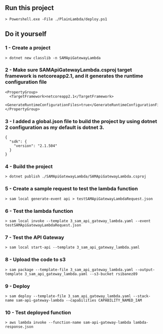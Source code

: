## Run this project
```
> Powershell.exe -File ./PlainLambda/deploy.ps1
```

## Do it yourself
### 1 - Create a project
```
> dotnet new classlib -n SAMApiGatewayLambda
```

### 2 - Make sure SAMApiGatewayLambda.csproj target framework is netcoreapp2.1, and it generates the runtime configuration file
```
<PropertyGroup>
  <TargetFramework>netcoreapp2.1</TargetFramework>
  <GenerateRuntimeConfigurationFiles>true</GenerateRuntimeConfigurationFiles>
</PropertyGroup>
```

### 3 - I added a global.json file to build the project by using dotnet 2 configuration as my default is dotnet 3.
```
{
  "sdk": {
    "version": "2.1.504"
  }
}
```

### 4 - Build the project
```
> dotnet publish ./SAMApiGatewayLambda/SAMApiGatewayLambda.csproj
```

### 5 - Create a sample request to test the lambda function
```
> sam local generate-event api > testSAMApiGatewayLambdaRequest.json
```

### 6 - Test the lambda function
```
> sam local invoke --template 3_sam_api_gateway_lambda.yaml --event testSAMApiGatewayLambdaRequest.json
```

### 7 - Test the API Gateway
```
> sam local start-api --template 3_sam_api_gateway_lambda.yaml
```

### 8 - Upload the code to s3
```
> sam package --template-file 3_sam_api_gateway_lambda.yaml --output-template 3_sam_api_gateway_lambda.yaml --s3-bucket rsibanez89
```

### 9 - Deploy
```
> sam deploy --template-file 3_sam_api_gateway_lambda.yaml --stack-name sam-api-gateway-lambda --capabilities CAPABILITY_NAMED_IAM
```

### 10 - Test deployed function
```
> aws lambda invoke --function-name sam-api-gateway-lambda lambda-response.json
```